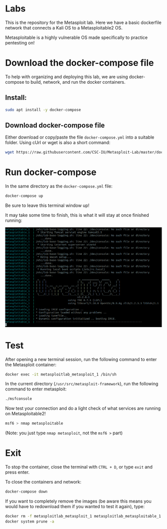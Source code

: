 # Labs 

This is the repository for the Metasploit lab. Here we have a basic dockerfile network that connects a Kali OS to a Metasploitable2 OS. 
   
Metasploitable is a highly vulnerable OS made specifically to practice pentesting on!

# Download the docker-compose file
To help with organizing and deploying this lab, we are using docker-compose to build, network, and run the docker containers.

## Install:
```bash
sudo apt install -y docker-compose
```
## Download docker-compose file
Either download or copy/paste the file `docker-compose.yml` into a suitable folder.
Using cUrl or wget is also a short command:
```bash
wget https://raw.githubusercontent.com/CSC-IU/Metasploit-Lab/master/docker-compose.yml
```

# Run docker-compose
In the same directory as the `docker-compose.yml` file:
```bash
docker-compose up
```
Be sure to leave this terminal window up! 

It may take some time to finish, this is what it will stay at once finished running:

![finished-docker-compose image](docs/finished-docker-compose.png)

# Test
After opening a new terminal session, run the following command to enter the Metasploit container:
```bash
docker exec -it metasploitlab_metasploit_1 /bin/sh
```

In the current directory (`/usr/src/metasploit-framework`), run the following command to enter metasploit:
```bash
./msfconsole
```

Now test your connection and do a light check of what services are running on Metasploitable2!
```bash
msf6 > nmap metasploitable
```
(Note: you just type `nmap metasploit`, not the `msf6 >` part)

# Exit

To stop the container, close the terminal with `CTRL + D`, or type `exit` and press enter.

To close the containers and network:
```bash
docker-compose down
```

If you want to completely remove the images (be aware this means you would have to redownload them if you wanted to test it again), type:
```bash
docker rm -f metasploitlab_metasploit_1 metasploitlab_metasploitable_1
docker system prune -a
```
